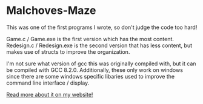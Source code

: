 # Malchoves-Maze
This was one of the first programs I wrote, so don't judge the code too hard!

Game.c / Game.exe is the first version which has the most content.
Redesign.c / Redesign.exe is the second version that has less content, but makes use of structs to improve the organization.

I'm not sure what version of gcc this was originally compiled with, but it can be compiled with GCC 8.2.0.
Additionally, these only work on windows since there are some windows specific libaries used to improve the command line interface / display.

[Read more about it on my website!](http://palfore.com/projects/malchovesMaze/malchovesMaze.php)
